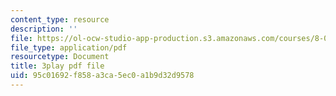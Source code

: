 ```yaml
---
content_type: resource
description: ''
file: https://ol-ocw-studio-app-production.s3.amazonaws.com/courses/8-03sc-physics-iii-vibrations-and-waves-fall-2016/95c01692f858a3ca5ec0a1b9d32d9578_1JeBWHzrRD4.pdf
file_type: application/pdf
resourcetype: Document
title: 3play pdf file
uid: 95c01692-f858-a3ca-5ec0-a1b9d32d9578
---
```

